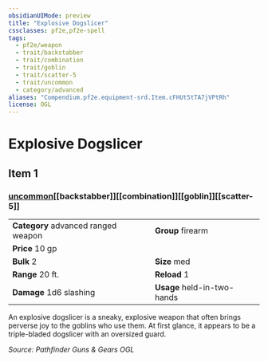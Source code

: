 ```yaml
---
obsidianUIMode: preview
title: "Explosive Dogslicer"
cssclasses: pf2e,pf2e-spell
tags:
  - pf2e/weapon
  - trait/backstabber
  - trait/combination
  - trait/goblin
  - trait/scatter-5
  - trait/uncommon
  - category/advanced
aliases: "Compendium.pf2e.equipment-srd.Item.cFHUt5tTA7jVPtRh"
license: OGL
---
```

# Explosive Dogslicer
## Item 1
### [uncommon](uncommon "Uncommon Rarity Trait")[[backstabber]][[combination]][[goblin]][[scatter-5]]

|  |  |
| -- | -- |
| **Category** advanced ranged weapon | **Group** firearm |
| **Price** 10 gp |  |
| **Bulk** 2 | **Size** med |
|**Range** 20 ft.| **Reload** 1|
| **Damage** 1d6 slashing  | **Usage** held-in-two-hands |



An explosive dogslicer is a sneaky, explosive weapon that often brings perverse joy to the goblins who use them. At first glance, it appears to be a triple-bladed dogslicer with an oversized guard.

*Source: Pathfinder Guns & Gears*
*OGL*